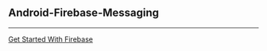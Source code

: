 ## Android-Firebase-Messaging
---
[Get Started With Firebase](https://firebase.google.com/docs/android/setup)
